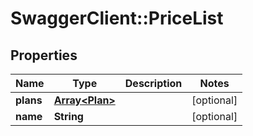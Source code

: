 # SwaggerClient::PriceList

## Properties
Name | Type | Description | Notes
------------ | ------------- | ------------- | -------------
**plans** | [**Array&lt;Plan&gt;**](Plan.md) |  | [optional] 
**name** | **String** |  | [optional] 


